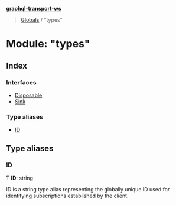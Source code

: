 **[graphql-transport-ws](../README.md)**

> [Globals](../README.md) / "types"

# Module: "types"

## Index

### Interfaces

* [Disposable](../interfaces/_types_.disposable.md)
* [Sink](../interfaces/_types_.sink.md)

### Type aliases

* [ID](_types_.md#id)

## Type aliases

### ID

Ƭ  **ID**: string

ID is a string type alias representing
the globally unique ID used for identifying
subscriptions established by the client.
